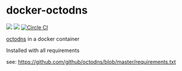 # docker-octodns

[![](https://images.microbadger.com/badges/image/eyenx/octodns.svg)](https://microbadger.com/images/eyenx/octodns "Get your own image badge on microbadger.com") [![](https://images.microbadger.com/badges/version/eyenx/octodns.svg)](https://microbadger.com/images/eyenx/octodns "Get your own version badge on microbadger.com")
[![Circle CI](https://circleci.com/gh/eyenx/docker-octodns.svg?style=svg)](https://circleci.com/gh/eyenx/docker-octodns)

[octodns](https://github.com/github/octodns) in a docker container

Installed with all requirements

see: https://github.com/github/octodns/blob/master/requirements.txt
